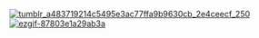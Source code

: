 [![tumblr_a483719214c5495e3ac77ffa9b9630cb_2e4ceecf_250](https://github.com/user-attachments/assets/effd36c2-e6dd-42e7-8cdb-13684cddec3a)](https://open.spotify.com/track/3HenQMP5vFMPkyOMvMXtVd?si=be8f52f4def04ac3)
[![ezgif-87803e1a29ab3a](https://github.com/user-attachments/assets/1bc83beb-4157-4c62-bd84-72a991f67254)](https://open.spotify.com/track/4kbpxjLDIoUFu2hPU7YHZh?si=a5cf6a8ff30a4876)

